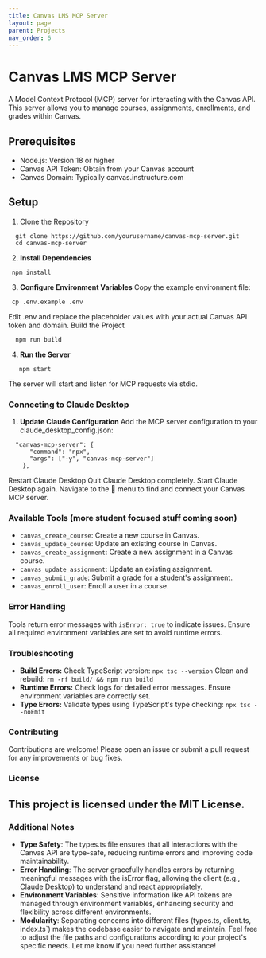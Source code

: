 ```yaml
---
title: Canvas LMS MCP Server
layout: page
parent: Projects
nav_order: 6
---
```


# Canvas LMS MCP Server
A Model Context Protocol (MCP) server for interacting with the Canvas API. This server allows you to manage courses, assignments, enrollments, and grades within Canvas.
## Prerequisites
- Node.js: Version 18 or higher
- Canvas API Token: Obtain from your Canvas account
- Canvas Domain: Typically canvas.instructure.com
## Setup
1. Clone the Repository
 ```
   git clone https://github.com/yourusername/canvas-mcp-server.git
   cd canvas-mcp-server
```
2. **Install Dependencies**
  ```
   npm install
   ```
3. **Configure Environment Variables**
Copy the example environment file:
  ```
   cp .env.example .env
   ```
   Edit .env and replace the placeholder values with your actual Canvas API token and domain.
Build the Project
 ```
   npm run build
  ``` 
4. **Run the Server**
```
   npm start
   ```
   The server will start and listen for MCP requests via stdio.
### Connecting to Claude Desktop
1. **Update Claude Configuration**
   Add the MCP server configuration to your claude_desktop_config.json:
```
  "canvas-mcp-server": {
      "command": "npx",
      "args": ["-y", "canvas-mcp-server"]
    },
```
Restart Claude Desktop
   Quit Claude Desktop completely.
   Start Claude Desktop again.
   Navigate to the 🔌 menu to find and connect your Canvas MCP server.
### Available Tools (more student focused stuff coming soon)
- `canvas_create_course`: Create a new course in Canvas.
- `canvas_update_course`: Update an existing course in Canvas.
- `canvas_create_assignment`: Create a new assignment in a Canvas course.
- `canvas_update_assignment`: Update an existing assignment.
- `canvas_submit_grade`: Submit a grade for a student's assignment.
- `canvas_enroll_user`: Enroll a user in a course.
### Error Handling
Tools return error messages with `isError: true` to indicate issues.
Ensure all required environment variables are set to avoid runtime errors.
### Troubleshooting
- **Build Errors:**
Check TypeScript version: 
```npx tsc --version```
   Clean and rebuild: 
```rm -rf build/ && npm run build```
- **Runtime Errors:**
   Check logs for detailed error messages.
   Ensure environment variables are correctly set.
- **Type Errors:**
   Validate types using TypeScript's type checking: `npx tsc --noEmit`
### Contributing
Contributions are welcome! Please open an issue or submit a pull request for any improvements or bug fixes.
### License
This project is licensed under the MIT License.
---
### Additional Notes
- **Type Safety**: The types.ts file ensures that all interactions with the Canvas API are type-safe, reducing runtime errors and improving code maintainability.
- **Error Handling**: The server gracefully handles errors by returning meaningful messages with the isError flag, allowing the client (e.g., Claude Desktop) to understand and react appropriately.
- **Environment Variables**: Sensitive information like API tokens are managed through environment variables, enhancing security and flexibility across different environments.
- **Modularity**: Separating concerns into different files (types.ts, client.ts, index.ts`) makes the codebase easier to navigate and maintain.
Feel free to adjust the file paths and configurations according to your project's specific needs. Let me know if you need further assistance!
